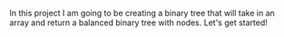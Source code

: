 In this project I am going to be creating a binary tree that will take in an array and return a balanced binary tree with nodes. Let's get started!